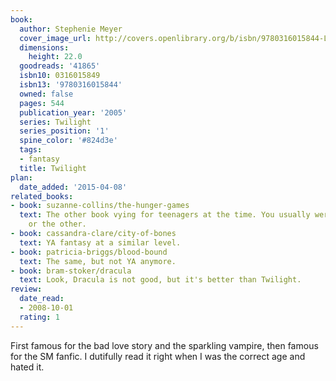 ```yaml
---
book:
  author: Stephenie Meyer
  cover_image_url: http://covers.openlibrary.org/b/isbn/9780316015844-L.jpg
  dimensions:
    height: 22.0
  goodreads: '41865'
  isbn10: 0316015849
  isbn13: '9780316015844'
  owned: false
  pages: 544
  publication_year: '2005'
  series: Twilight
  series_position: '1'
  spine_color: '#824d3e'
  tags:
  - fantasy
  title: Twilight
plan:
  date_added: '2015-04-08'
related_books:
- book: suzanne-collins/the-hunger-games
  text: The other book vying for teenagers at the time. You usually were into one
    or the other.
- book: cassandra-clare/city-of-bones
  text: YA fantasy at a similar level.
- book: patricia-briggs/blood-bound
  text: The same, but not YA anymore.
- book: bram-stoker/dracula
  text: Look, Dracula is not good, but it's better than Twilight.
review:
  date_read:
  - 2008-10-01
  rating: 1
---
```


First famous for the bad love story and the sparkling vampire, then famous for the SM fanfic. I dutifully read it right
when I was the correct age and hated it.
